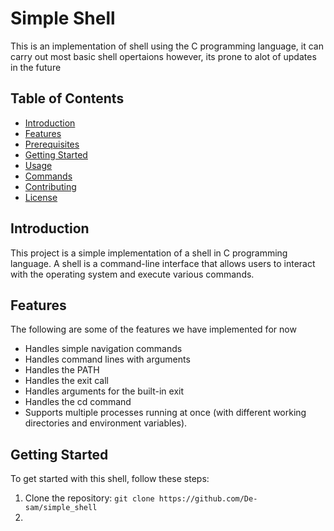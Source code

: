 # Simple Shell
This is an implementation of shell using the C programming language, it can carry out most basic shell opertaions however, its prone to alot of updates in the future 

## Table of Contents
- [Introduction](#introduction)
- [Features](#features)
- [Prerequisites](#prerequisites)
- [Getting Started](#getting-started)
- [Usage](#usage)
- [Commands](#commands)
- [Contributing](#contributing)
- [License](#license)

## Introduction

This project is a simple implementation of a shell in C programming language. A shell is a command-line interface that allows users to interact with the operating system and execute various commands.

## Features
The following are some of the features we have implemented for now
- Handles simple navigation commands
- Handles command lines with arguments
- Handles the PATH
- Handles the exit call
- Handles arguments for the built-in exit
- Handles the cd command
- Supports multiple processes running at once (with different working directories and environment variables).

## Getting Started

To get started with this shell, follow these steps:

1. Clone the repository: `git clone https://github.com/De-sam/simple_shell`
2. 



